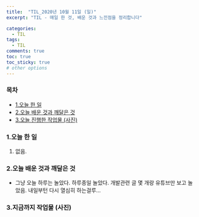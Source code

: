 ```yaml
---
title:  "TIL_2020년 10월 11일 (일)"
excerpt: "TIL - 매일 한 것, 배운 것과 느낀점을 정리합니다"

categories:
  - TIL
tags:
  - TIL
comments: true
toc: true
toc_sticky: true
# other options
---
```



<h3>목차</h3>

- [1.오늘 한 일](#1오늘-한-일)
- [2.오늘 배운 것과 깨달은 것](#2오늘-배운-것과-깨달은-것)
- [3.오늘 진행한 작업물 (사진)](#3오늘-진행한-작업물-사진)
  

### 1.오늘 한 일
    
1. 없음.
   
### 2.오늘 배운 것과 깨달은 것

- 그냥 오늘 하루는 놀았다. 하루종일 놀았다.
개발관련 글 몇 개랑 유튜브만 보고 놀았음.
내일부턴 다시 열심히 하는걸루...

### 3.지금까지 작업물 (사진)

